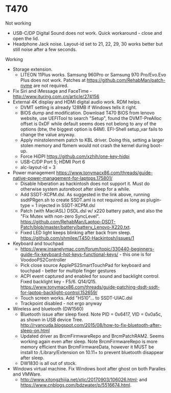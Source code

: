 # T470

Not working
* USB-C/DP Digital Sound does not work. Quick workaround - close and open the lid.
* Headphone Jack noise. Layout-id set to 21, 22, 29, 30 works better but still noise after a few seconds.

Working
* Storage extension. 
  * LITEON 11Plus works. Samsung 960Pro or Samsung 970 Pro/Evo.Evo Plus does not work. Patches at https://github.com/RehabMan/patch-nvme are not required.
* Fix Siri and iMessage and FaceTime - http://www.ituring.com.cn/article/274156
* External 4K display and HDMI digital audio work. RDM helps.
  * DVMT setting is already 128MB if Windows tells it right.
  * BIOS dump and modification. Download T470 BIOS from lenovo website, use UEFITool to search "Setup", found the DVMT-PreAlloc offset is 0xDF while default seems does not belong to any of the options (btw, the biggest option is 64M). EFI-Shell setup_var fails to change the value anyway.
  * Apply minstolenmem patch to KBL driver. Doing this, setting a larger stolen memory and fbmem would not crash the kernel during boot-up.
  * Force HiDPI https://github.com/xzhih/one-key-hidpi
  * USB-C/DP Port 5; HDMI Port 6
  * alc-layout-id = 3
* Power management https://www.tonymacx86.com/threads/guide-native-power-management-for-laptops.175801/
  * Disable hiberation as hackintosh does not support it. Must do otherwise system autoreboot after sleep for a while.
  * Add SSDT-XCPM.dsl. As suggested in the link above, running ssdtPRgen.sh to create SSDT.aml is not required as long as plugin-type = 1 injected in SSDT-XCPM.dsl
  * Patch (with MaciASL) DSDL.dsl w/ x220 battery patch, and also the "Fix Mutex with non-zero SyncLevel". https://github.com/RehabMan/Laptop-DSDT-Patch/blob/master/battery/battery_Lenovo-X220.txt. 
  * Fixed LED light keeps blinking after back from sleep. https://github.com/shmilee/T450-Hackintosh/issues/1
* Keyboard and touchpad
  * https://www.insanelymac.com/forum/topic/330440-beginners-guide-fix-keyboard-hot-keys-functional-keys/ - this one is for VoodooPS2Controller
  * Pick close source ApplePS2SmartTouchPad for keyboard and touchpad - better for multiple finger gestures
  * ACPI event captured and enabled for sound and backlight control. Fixed backlight key - F5/6. Q14/Q15. https://www.tonymacx86.com/threads/guide-patching-dsdt-ssdt-for-laptop-backlight-control.152659/
  * Touch screen works. Add "HS10"... to SSDT-UIAC.dsl
  * Trackpoint disabled - not ergo anyway
* Wireless and bluetooth (DW1560)
  * Bluetooth issue after sleep fixed. Note PID = 0x6417, VID = 0x0a5c, as shown in USB device Tree. http://ryancuda.blogspot.com/2015/08/how-to-fix-bluetooth-after-sleep-on.html
  * Updated driver as BrcmFirmwareRepo and BrcmPatchRAM2. Seems working again even after sleep. Note BrcmFirmwareRepo is more memory efficient than BrcmFirmwareData, however it MUST be install to /Library/Extension on 10.11+ to prevent bluetooth disappear after sleep.
  * DW1830 is all out of stock.
* Windows virtual machine. Fix Windows boot after ghost on both Paralles and VMWare.
  * http://www.xitongzhijia.net/xtjc/20170903/106026.html; and https://www.cnblogs.com/bdzwater/p/5516674.html. 




